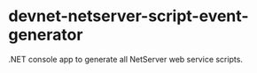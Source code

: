 # devnet-netserver-script-event-generator
.NET console app to generate all NetServer web service scripts. 
